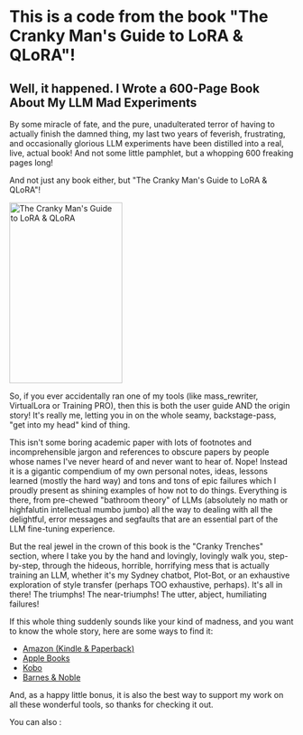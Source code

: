 
# This is a code from the book "The Cranky Man's Guide to LoRA & QLoRA"!


## Well, it happened. I Wrote a 600-Page Book About My LLM Mad Experiments

By some miracle of fate, and the pure, unadulterated terror of having to actually finish the damned thing, my last two years of feverish, frustrating, and occasionally glorious LLM experiments have been distilled into a real, live, actual book! And not some little pamphlet, but a whopping 600 freaking pages long!

And not just any book either, but "The Cranky Man's Guide to LoRA & QLoRA"!

<img width="200" height="320" alt="The Cranky Man's Guide to LoRA & QLoRA" src="https://github.com/user-attachments/assets/afdbaae1-54a6-421f-a52c-ce6ea4477514" />

So, if you ever accidentally ran one of my tools (like mass_rewriter, VirtualLora or Training PRO), then this is both the user guide AND the origin story! It's really me, letting you in on the whole seamy, backstage-pass, "get into my head" kind of thing. 

This isn't some boring academic paper with lots of footnotes and incomprehensible jargon and references to obscure papers by people whose names I've never heard of and never want to hear of. Nope! Instead it is a gigantic compendium of my own personal notes, ideas, lessons learned (mostly the hard way) and tons and tons of epic failures which I proudly present as shining examples of how not to do things. Everything is there, from pre-chewed "bathroom theory" of LLMs (absolutely no math or highfalutin intellectual mumbo jumbo) all the way to dealing with all the delightful, error messages and segfaults that are an essential part of the LLM fine-tuning experience. 

But the real jewel in the crown of this book is the "Cranky Trenches" section, where I take you by the hand and lovingly, lovingly walk you, step-by-step, through the hideous, horrible, horrifying mess that is actually training an LLM, whether it's my Sydney chatbot, Plot-Bot, or an exhaustive exploration of style transfer (perhaps TOO exhaustive, perhaps). It's all in there! The triumphs! The near-triumphs! The utter, abject, humiliating failures!

If this whole thing suddenly sounds like your kind of madness, and you want to know the whole story, here are some ways to find it:

*   [Amazon (Kindle & Paperback)](https://www.amazon.com/dp/B0FLBTR2FS)
*   [Apple Books](https://books.apple.com/us/book/the-cranky-mans-guide-to-lora-and-qlora/id6749593842)
*   [Kobo](https://www.kobo.com/ca/en/ebook/the-cranky-man-s-guide-to-lora-and-qlora)
*   [Barnes & Noble](https://www.barnesandnoble.com/w/the-cranky-mans-guide-to-lora-and-qlora-f-p-ham/1148001179)

And, as a happy little bonus, it is also the best way to support my work on all these wonderful tools, so thanks for checking it out.


You can also :
